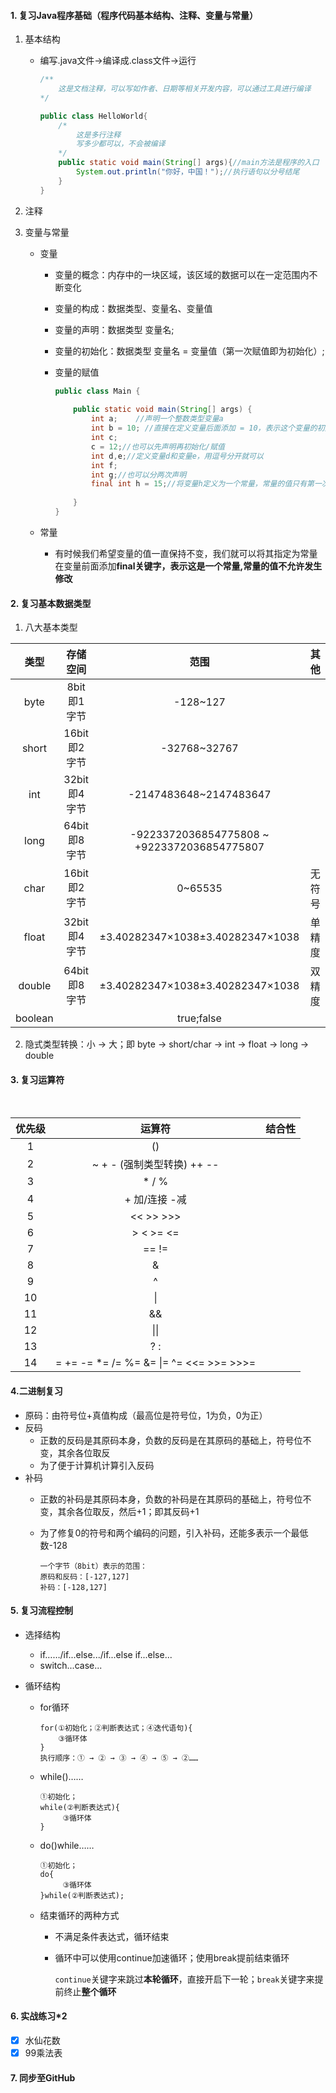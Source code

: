 #### 1. 复习Java程序基础（程序代码基本结构、注释、变量与常量）

1. 基本结构

      * 编写.java文件→编译成.class文件→运行

        ```java
        /**
        	这是文档注释，可以写如作者、日期等相关开发内容，可以通过工具进行编译
        */
        
        public class HelloWorld{
            /*
            	这是多行注释
        	    写多少都可以，不会被编译
            */
            public static void main(String[] args){//main方法是程序的入口
                System.out.println("你好，中国！");//执行语句以分号结尾
            }
        }
        ```

  2. 注释

  3. 变量与常量

      * 变量

        * 变量的概念：内存中的一块区域，该区域的数据可以在一定范围内不断变化

        * 变量的构成：数据类型、变量名、变量值

        * 变量的声明：数据类型 变量名;

        * 变量的初始化：数据类型 变量名 = 变量值（第一次赋值即为初始化）;

        * 变量的赋值

          ```java
          public class Main {
              
              public static void main(String[] args) {
                  int a;    //声明一个整数类型变量a
                  int b = 10; //直接在定义变量后面添加 = 10，表示这个变量的初始值为10，这里的10就是一个常量数字
                  int c;
                  c = 12;//也可以先声明再初始化/赋值
                  int d,e;//定义变量d和变量e，用逗号分开就可以
                  int f;
                  int g;//也可以分两次声明
                  final int h = 15;//将变量h定义为一个常量，常量的值只有第一次赋值可以修改，其他任何情况下都不行
                     
              }
          }
          ```

          

      * 常量

        * 有时候我们希望变量的值一直保持不变，我们就可以将其指定为常量在变量前面添加**final关键字，表示这是一个常量,常量的值不允许发生修改**

        

#### 2. 复习基本数据类型

1. 八大基本类型

|  类型   |   存储空间   |                    范围                     |  其他  |
| :-----: | :----------: | :-----------------------------------------: | :----: |
|  byte   | 8bit即1字节  |                  -128~127                   |        |
|  short  | 16bit即2字节 |                -32768~32767                 |        |
|   int   | 32bit即4字节 |           -2147483648~2147483647            |        |
|  long   | 64bit即8字节 | -9223372036854775808 ~ +9223372036854775807 |        |
|  char   | 16bit即2字节 |                   0~65535                   | 无符号 |
|  float  | 32bit即4字节 |      ±3.40282347×1038±3.40282347×1038       | 单精度 |
| double  | 64bit即8字节 |      ±3.40282347×1038±3.40282347×1038       | 双精度 |
| boolean |              |                 true;false                  |        |

2. 隐式类型转换：小 → 大；即 byte → short/char →  int  → float →  long →  double



#### 3. 复习运算符

​	

| 优先级 |                 运算符                  | 结合性 |
| :----: | :-------------------------------------: | :----: |
|   1    |                   ()                    |        |
|   2    |       ~ + - (强制类型转换) ++ --        |        |
|   3    |                  * / %                  |        |
|   4    |              + 加/连接 -减              |        |
|   5    |                << >> >>>                |        |
|   6    |                > < >= <=                |        |
|   7    |                  == !=                  |        |
|   8    |                    &                    |        |
|   9    |                    ^                    |        |
|   10   |                   \|                    |        |
|   11   |                   &&                    |        |
|   12   |                  \|\|                   |        |
|   13   |                   ? :                   |        |
|   14   | = += -= *= /= %= &= \|= ^= <<= >>= >>>= |        |

#### 4.二进制复习

 * 原码：由符号位+真值构成（最高位是符号位，1为负，0为正）
 * 反码
    * 正数的反码是其原码本身，负数的反码是在其原码的基础上，符号位不变，其余各位取反
    * 为了便于计算机计算引入反码
 * 补码
     * 正数的补码是其原码本身，负数的补码是在其原码的基础上，符号位不变，其余各位取反，然后+1；即其反码+1

     * 为了修复0的符号和两个编码的问题，引入补码，还能多表示一个最低数-128

       ```
       一个字节（8bit）表示的范围：
       原码和反码：[-127,127]
       补码：[-128,127]
       ```

       

#### 5. 复习流程控制

 * 选择结构

    * if……/if...else.../if...else if...else...
    * switch...case...

 * 循环结构

    * for循环

      ```
      for(①初始化；②判断表达式；④迭代语句){
          ③循环体
      }
      执行顺序：① → ② → ③ → ④ → ⑤ → ②……
      ```

    * while()……

      ```
      ①初始化；
      while(②判断表达式){
           ③循环体
      }
      ```

    * do()while……

      ```
      ①初始化；
      do{
           ③循环体
      }while(②判断表达式);
      ```

   * 结束循环的两种方式

     * 不满足条件表达式，循环结束

     * 循环中可以使用continue加速循环；使用break提前结束循环

       `continue`关键字来跳过**本轮循环**，直接开启下一轮；`break`关键字来提前终止**整个循环**

#### 6. 实战练习*2

 * [x] 水仙花数
 * [x] 99乘法表

#### 7. 同步至GitHub